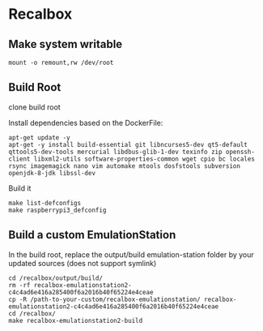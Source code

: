 # Recalbox

## Make system writable
```
mount -o remount,rw /dev/root
```

## Build Root

clone build root

Install dependencies based on the DockerFile:
```
apt-get update -y
apt-get -y install build-essential git libncurses5-dev qt5-default qttools5-dev-tools mercurial libdbus-glib-1-dev texinfo zip openssh-client libxml2-utils software-properties-common wget cpio bc locales rsync imagemagick nano vim automake mtools dosfstools subversion openjdk-8-jdk libssl-dev
```

Build it
```
make list-defconfigs
make raspberrypi3_defconfig
```

## Build a custom EmulationStation

In the build root, replace the output/build emulation-station folder by your updated sources (does not support symlink)

```
cd /recalbox/output/build/
rm -rf recalbox-emulationstation2-c4c4ad6e416a285400f6a2016b40f65224e4ceae
cp -R /path-to-your-custom/recalbox-emulationstation/ recalbox-emulationstation2-c4c4ad6e416a285400f6a2016b40f65224e4ceae
cd /recalbox/
make recalbox-emulationstation2-build
```
